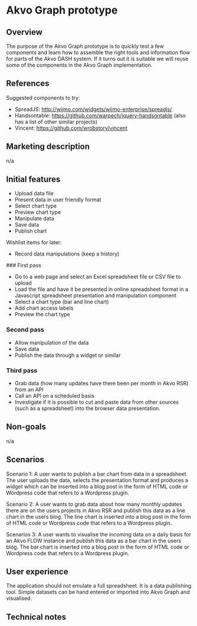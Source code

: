 # Akvo Graph prototype

## Overview

The purpose of the Akvo Graph prototype is to quickly test a few components and learn how to assemble the right tools and information flow for parts of the Akvo DASH system. If it turns out it is suitable we will reuse some of the components in the Akvo Graph implementation. 

## References

Suggested components to try:

- SpreadJS: http://wijmo.com/widgets/wijmo-enterprise/spreadjs/
- Handsontable: https://github.com/warpech/jquery-handsontable (also has a list of other similar projects)
- Vincent: https://github.com/wrobstory/vincent


## Marketing description

n/a

## Initial features

- Upload data file
- Present data in user friendly format
- Select chart type
- Preview chart type
- Manipulate data
- Save data
- Publish chart

Wishlist items for later:

- Record data manipulations (keep a history)

### First pass

- Go to a web page and select an Excel spreadsheet file or CSV file to upload
- Load the file and have it be presented in online spreadsheet format in a Javascript spreadsheet presentation and manipulation component
- Select a chart type (bar and line chart)
- Add chart access labels
- Preview the chart type

### Second pass

- Allow manipulation of the data
- Save data
- Publish the data through a widget or similar

### Third pass

- Grab data (how many updates have there been per month in Akvo RSR) from an API
- Call an API on a scheduled basis
- Investigate if it is possible to cut and paste data from other sources (such as a spreadsheet) into the browser data presentation.

## Non-goals

n/a

## Scenarios

Scenario 1: A user wants to publish a bar chart from data in a spreadsheet. The user uploads the data, selects the presentation format and produces a widget which can be inserted into a blog post in the form of HTML code or Wordpress code that refers to a Wordpress plugin.

Scenario 2: A user wants to grab data about how many monthly updates there are on the users projects in Akvo RSR and publish this data as a line chart in the users blog. The line chart is inserted into a blog post in the form of HTML code or Wordpress code that refers to a Wordpress plugin.

Scenarios 3: A user wants to visualise the incoming data on a daily basis for an Akvo FLOW instance and publish this data as a bar chart in the users blog. The bar chart is inserted into a blog post in the form of HTML code or Wordpress code that refers to a Wordpress plugin.

## User experience

The application should not emulate a full spreadsheet. It is a data publishing tool. Simple datasets can be hand entered or imported into Akvo Graph and visualised. 

## Technical notes
